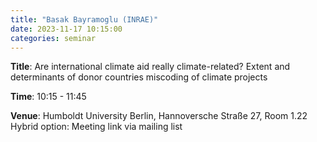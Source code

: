 ```yaml
---
title: "Basak Bayramoglu (INRAE)"
date: 2023-11-17 10:15:00
categories: seminar
---
```


**Title**: Are international climate aid really climate-related? Extent and determinants of donor countries miscoding of climate projects  

**Time**: 10:15 - 11:45  

**Venue**: Humboldt University Berlin, Hannoversche Straße 27, Room 1.22  
Hybrid option: Meeting link via mailing list
